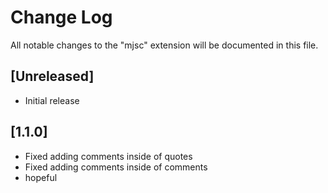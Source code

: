 # Change Log

All notable changes to the "mjsc" extension will be documented in this file.

## [Unreleased]

- Initial release

## [1.1.0]
- Fixed adding comments inside of quotes
- Fixed adding comments inside of comments
- hopeful